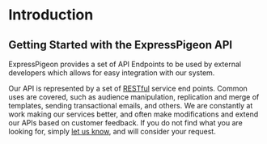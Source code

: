 # Introduction
 
## Getting Started with the ExpressPigeon API

ExpressPigeon provides a set of API Endpoints to be used by external developers which allows for easy integration with our system.

Our API is represented by a set of [RESTful](http://en.wikipedia.org/wiki/Representational_state_transfer) service end points. Common uses are covered, such as audience manipulation, replication and merge of templates, 
sending transactional emails, and others. We are constantly at work making our services better, and often make modifications and extend our APIs based on customer feedback. If you do not find what you are looking for, 
simply [let us know](/support), and will consider your request.

